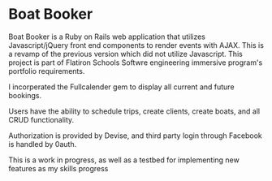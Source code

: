 Boat Booker
================


Boat Booker is a Ruby on Rails web application that utilizes Javascript/jQuery front end components to render events with AJAX. This is a revamp of the previous version which did not utilize Javascript. This project is part of Flatiron Schools Softwre engineering immersive program's portfolio requirements.

I incorperated the Fullcalender gem to display all current and future bookings.

Users have the ability to schedule trips, create clients, create boats, and all CRUD functionality.

Authorization is provided by Devise, and third party login through Facebook is handled by 0auth.

This is a work in progress, as well as a testbed for implementing new features as my skills progress
